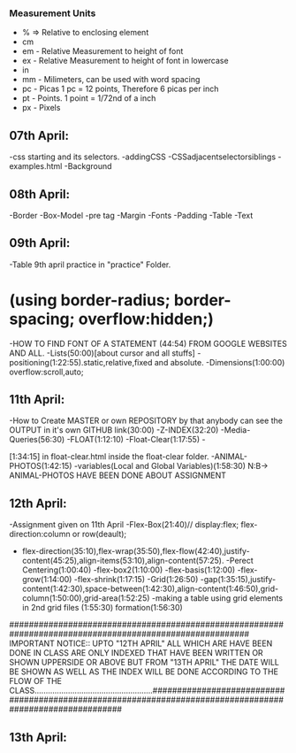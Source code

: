### Measurement Units
 - % => Relative to enclosing element
 - cm
 - em - Relative Measurement to height of font
 - ex - Relative Measurement to height of font in lowercase
 - in
 - mm - Milimeters, can be used with word spacing
 - pc - Picas 1 pc = 12 points, Therefore 6 picas per inch
 - pt - Points. 1 point = 1/72nd of a inch
 - px - Pixels
 
## 07th April:
-css starting and its selectors.
-addingCSS
-CSSadjacentselectorsiblings
-examples.html
-Background

## 08th April:
-Border
-Box-Model
-pre tag
-Margin
-Fonts
-Padding
-Table
-Text

## 09th April:
-Table 9th april practice in "practice" Folder.
  # (using border-radius; border-spacing; overflow:hidden;)
-HOW TO FIND FONT OF A STATEMENT (44:54) FROM GOOGLE WEBSITES AND ALL.
-Lists(50:00)[about cursor and all stuffs]
-positioning(1:22:55).static,relative,fixed and absolute.
-Dimensions(1:00:00) overflow:scroll,auto;

## 11th April:
-How to Create MASTER or own REPOSITORY by that anybody can see the OUTPUT in it's own GITHUB link(30:00)
-Z-INDEX(32:20)
-Media-Queries(56:30)
-FLOAT(1:12:10)
-Float-Clear(1:17:55)
-<div class="clearfix">[1:34:15] in float-clear.html inside the float-clear folder.
-ANIMAL-PHOTOS(1:42:15)
-variables(Local and Global Variables)(1:58:30)
N:B-> ANIMAL-PHOTOS HAVE BEEN DONE ABOUT ASSIGNMENT 

## 12th April:
-Assignment given on 11th April
-Flex-Box(21:40)// display:flex; flex-direction:column or row(deault);
  - flex-direction(35:10),flex-wrap(35:50),flex-flow(42:40),justify-content(45:25),align-items(53:10),align-content(57:25).
  -Perect Centering(1:00:40)
  -flex-box2(1:10:00)
  -flex-basis(1:12:00)
  -flex-grow(1:14:00)
  -flex-shrink(1:17:15)
-Grid(1:26:50)
  -gap(1:35:15),justify-content(1:42:30),space-between(1:42:30),align-content(1:46:50),grid-column(1:50:00),grid-area(1:52:25)
  -making a table using grid elements in 2nd grid files (1:55:30) formation(1:56:30)

 
  
  #########################################################################################################
  IMPORTANT NOTICE:: UPTO "12TH APRIL" ALL WHICH ARE HAVE BEEN DONE IN CLASS ARE ONLY INDEXED THAT HAVE BEEN WRITTEN OR SHOWN UPPERSIDE OR ABOVE BUT FROM "13TH APRIL" THE DATE WILL BE SHOWN AS WELL AS THE INDEX WILL BE DONE ACCORDING TO THE FLOW OF THE CLASS.....................................................##########################################################################################################



## 13th April: